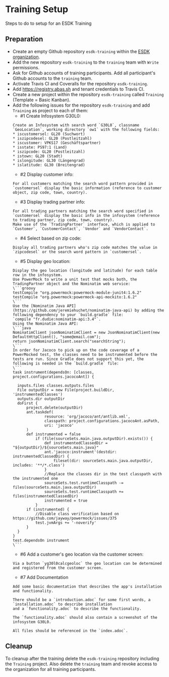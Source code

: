 # Training Setup
Steps to do to setup for an ESDK Training

## Preparation
* Create an empty Github repository `esdk-training` within the [ESDK organization](https://github.com/esdk).
* Add the new repository `esdk-training` to the `training` team with `Write` permissions.
* Ask for Github accounts of training participants. Add all participant's Github accounts to the `training` team.
* Activate Travis CI and Coveralls for the repository `esdk-training`.
* Add https://registry.abas.sh and tenant credentials to Travis CI.
* Create a new project within the repository `esdk-training` called `Training` (Template = Basic Kanban). 
* Add the following issues for the repository `esdk-training` and add `Training` as project to each of them:
  * \#1 Create Infosystem G30L0:
  ```
  Create an Infosystem with search word `G30L0`, classname `GeoLocation`, working directory `ow1` with the following fields:
  * iscustomersel: GL20 (Suchwort)
  * iszipcodesel: GL20 (Postleitzahl)
  * iscustomer: VPKS17 (Geschäftspartner)
  * isstate: PS97:1 (Land)
  * iszipcode: GL20 (Postleitzahl)
  * istown: GL20 (Stadt)
  * islongitude: GL30 (Längengrad)
  * islatitude: GL30 (Breitengrad)
  ```
  * \#2 Display customer info:  
  ```
  For all customers matching the search word pattern provided in `customersel` display the basic information (reference to customer object, zip code, town, country).
  ```
  * \#3 Display trading partner info:  
  ```
  For all trading partners matching the search word specified in `customersel` display the basic info in the infosystem (reference to trading partner, zip code, town, country).
  Make use of the `TradingPartner` interface, which is applied to `Customer`, `CustomerContact`, `Vendor` and `VendorContact`.
  ```
  * \#4 Select based on zip code:  
  ```
  Display all trading partners who's zip code matches the value in `zipcodesel` or the search word pattern in `customersel`.
  ```
  * \#5 Display geo location:  
  ```
  Display the geo location (longitude and latitude) for each table row in the infosystem.
  Use PowerMock to write a unit test that mocks both, the TradingPartner object and the Nominatim web service:
  \```groovy
  testCompile "org.powermock:powermock-module-junit4:1.6.2"
  testCompile "org.powermock:powermock-api-mockito:1.6.2"
  \``` 
  Use the [Nominatim Java API](https://github.com/jeremiehuchet/nominatim-java-api) by adding the following dependency to your `build.gradle` file: 
  `compile "fr.dudie:nominatim-api:3.4"`.
  Using the Nominatim Java API:
  \```java
  NominatimClient jsonNominatimClient = new JsonNominatimClient(new DefaultHttpClient(), "some@email.com");
  return jsonNominatimClient.search("searchString");
  \```
  In order for Jacoco to pick up on the code coverage of a PowerMocked test, the classes need to be instrumented before the tests are run. Since Gradle does not support this yet, the following is needed in the `build.gradle` file:
  \```
  task instrument(dependsOn: [classes, project.configurations.jacocoAnt]) {
  
  	inputs.files classes.outputs.files
  	File outputDir = new File(project.buildDir, 'instrumentedClasses')
  	outputs.dir outputDir
  	doFirst {
  		project.delete(outputDir)
  		ant.taskdef(
  				resource: 'org/jacoco/ant/antlib.xml',
  				classpath: project.configurations.jacocoAnt.asPath,
  				uri: 'jacoco'
  		)
  		def instrumented = false
  			if (file(sourceSets.main.java.outputDir).exists()) {
  				def instrumentedClassedDir = "${outputDir}/${sourceSets.main.java}"
  				ant.'jacoco:instrument'(destdir: instrumentedClassedDir) {
  					fileset(dir: sourceSets.main.java.outputDir, includes: '**/*.class')
  				}
  				//Replace the classes dir in the test classpath with the instrumented one
  				sourceSets.test.runtimeClasspath -= files(sourceSets.main.java.outputDir)
  				sourceSets.test.runtimeClasspath += files(instrumentedClassedDir)
  				instrumented = true
  			}
  		if (instrumented) {
  			//Disable class verification based on https://github.com/jayway/powermock/issues/375
  			test.jvmArgs += '-noverify'
  		}
  	}
  }
  test.dependsOn instrument
  \```
  ```
  * \#6 Add a customer's geo location via the customer screen:
  ```
  Via a button `yg30l0calcgeoloc` the geo location can be determined and registered from the customer screen.
  ```
  * \#7 Add Documentation
  ```
  Add some basic documentation that describes the app's installation and functionality.
  
  There should be a `introduction.adoc` for some first words, a `installation.adoc` to describe installation 
  and a `functionality.adoc` to describe the functionality. 
  
  The `functionality.adoc` should also contain a screenshot of the infosystem G30L0.
  
  All files should be referenced in the `index.adoc`.  
  ```

## Cleanup
To cleanup after the training delete the `esdk-training` repository including the `Training` project.
Also delete the `training` team and revoke access to the organization for all training participants.
